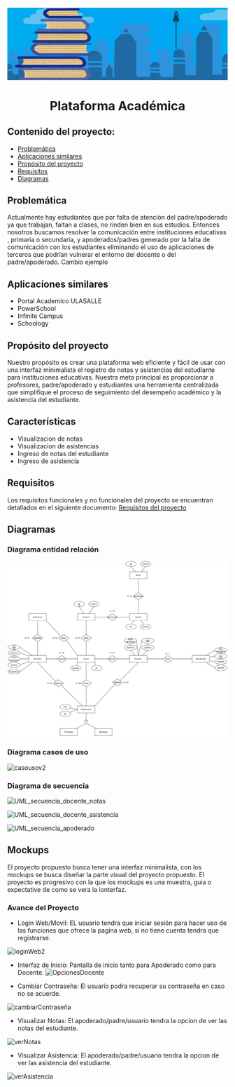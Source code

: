 ![Logo-PA](Logo-PA.JPG)
<h1 align="center">Plataforma Académica</h1>

## Contenido del proyecto:

- [Problemática](#Problemática)
- [Aplicaciones similares](#Aplicaciones-similares)
- [Propósito del proyecto](#Propósito-del-proyecto)
- [Requisitos](#Requisitos)
- [Diagramas](#Diagramas)

## Problemática

Actualmente hay estudiantes que por falta de atención del padre/apoderado ya que trabajan, faltan a clases, no rinden bien en sus estudios. Entonces nosotros buscamos resolver la comunicación entre instituciones educativas , primaria o secundaria, y apoderados/padres generado por la falta de comunicación con los estudiantes  eliminando el uso de aplicaciones de terceros que podrían vulnerar el entorno del docente o del padre/apoderado. Cambio ejemplo

## Aplicaciones similares

- Portal Academico ULASALLE
- PowerSchool
- Infinite Campus
- Schoology

## Propósito del proyecto

Nuestro propósito es crear una plataforma web eficiente y fácil de usar con una interfaz minimalista el registro de notas y asistencias del estudiante para instituciones educativas. Nuestra meta principal es proporcionar a profesores, padre/apoderado y estudiantes una herramienta centralizada que simplifique el proceso de seguimiento del desempeño académico y la asistencia del estudiante. 

## Características

- Visualizacion de notas
- Visualizacion de asistencias
- Ingreso de notas del estudiante
- Ingreso de asistencia

## Requisitos

Los requisitos funcionales y no funcionales del proyecto se encuentran detallados en el siguiente documento: [Requisitos del proyecto](https://drive.google.com/file/d/1j5xsyA21bkWk6gz__MowmHE6-j_Wsw8z/view?usp=drive_link)

## Diagramas

### Diagrama entidad relación

![DER](https://github.com/eluqm/CsoftwareGrupo03/blob/main/Im%C3%A1genes/DER_3.0.jpg)

### Diagrama casos de uso

![casousov2](https://github.com/eluqm/CsoftwareGrupo03/assets/103951817/97f531ed-390d-4cc9-8645-57c55cc9d610)

### Diagrama de secuencia

![UML_secuencia_docente_notas](https://github.com/eluqm/CsoftwareGrupo03/blob/main/Im%C3%A1genes/Secuencia%20UML%20docente.jpg "Diagrama de secuencia de ingreso de notas" )

![UML_secuencia_docente_asistencia](https://github.com/eluqm/CsoftwareGrupo03/blob/main/Im%C3%A1genes/secuencia%20UML%20docente-asistencia%20.jpg)

![UML_secuencia_apoderado](https://github.com/eluqm/CsoftwareGrupo03/blob/main/Im%C3%A1genes/secuencia%20UML%20apoderado.jpg)

## Mockups

El proyecto propuesto busca tener una interfaz minimalista, con los mockups se busca diseñar la parte visual del proyecto propuesto. El proyecto es progresivo con la que los mockups es una muestra, guia o expectative de como se vera la ionterfaz.

### Avance del Proyecto

- Login Web/Movil: EL usuario tendra que iniciar sesión para hacer uso de las funciones que ofrece la pagina web, si no tiene cuenta tendra que registrarse.

![loginWeb2](https://github.com/eluqm/CsoftwareGrupo03/assets/103951817/0559c35c-842e-435a-a738-10ebb8dcd951)

- Interfaz de Inicio: Pantalla de inicio tanto para Apoderado como para Docente.
![OpcionesDocente](https://github.com/eluqm/CsoftwareGrupo03/assets/103951817/981c17c0-3374-4b85-8596-c64fc1aa0e9d)

- Cambiar Contraseña: El usuario podra recuperar su contraseña en caso no se acuerde.

![cambiarContraseña](https://github.com/eluqm/CsoftwareGrupo03/assets/103951817/d039b47e-fef4-41dc-b3fb-b24cb75bc5c5)

- Visualizar Notas: El apoderado/padre/usuario tendra la opcion de ver las notas del estudiante.

![verNotas](https://github.com/eluqm/CsoftwareGrupo03/assets/103951817/5882585c-87d0-4414-b589-348187b04d6f)


- Visualizar Asistencia:  El apoderado/padre/usuario tendra la opcion de ver las asistencia del estudiante.

![verAsistencia](https://github.com/eluqm/CsoftwareGrupo03/assets/103951817/370a25fd-3b88-4b5c-a56c-78a5c7d243f5)







